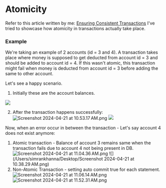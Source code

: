 # Atomicity

Refer to this article written by me:
[Ensuring Consistent Transactions](https://open.substack.com/pub/simrankhanna/p/ensuring-consistent-transactions?r=1ga7b5&utm_campaign=post&utm_medium=web)
I've tried to showcase how atomicity in transactions actually take place. 


### Example

We're taking an example of 2 accounts (id = 3 and 4). 
A transaction takes place where money is supposed to get deducted from account id = 3 and should be added to account id = 4. 
If this wasn't atomic, this transaction might fail when money is deducted from account id = 3 before adding the same to other account. 


Let's see a happy scenario. 

1. Initially these are the account balances. 

![](https://github.com/simrank0/TransactionalAtomicity/assets/56548348/b688b7a4-47d8-4f0c-b21f-e3405c75a1a0)

2. After the transaction happens successfully:
![Screenshot 2024-04-21 at 10.53.17 AM.png](https://github.com/simrank0/TransactionalAtomicity/assets/56548348/e25811cf-f0f7-4fd1-94f3-51517d147601)
![](https://github.com/simrank0/TransactionalAtomicity/assets/56548348/3d0b6854-b91e-4fe2-841b-f997c9d6f187)

Now, when an error occur in between the transaction - Let's say account 4 does not exist anymore:
1. Atomic transaction - Balance of account 3 remains same when the transaction fails due to account 4 not being present in DB.
![Screenshot 2024-04-21 at 11.04.36 AM.png](..%2F..%2F..%2F..%2Fvar%2Ffolders%2Fpv%2Fp5zx_6bx71l3dv3924n5rktm0000gn%2FT%2FTemporaryItems%2FNSIRD_screencaptureui_KKDx0d%2FScreenshot%202024-04-21%20at%2011.04.36%E2%80%AFAM.png)
![](/Users/simrankhanna/Desktop/Screenshot 2024-04-21 at 10.38.29 AM.png)
2. Non-Atomic Transaction - setting auto commit true for each statement.
![Screenshot 2024-04-21 at 11.06.14 AM.png](..%2F..%2F..%2F..%2Fvar%2Ffolders%2Fpv%2Fp5zx_6bx71l3dv3924n5rktm0000gn%2FT%2FTemporaryItems%2FNSIRD_screencaptureui_9U3oc7%2FScreenshot%202024-04-21%20at%2011.06.14%E2%80%AFAM.png)
![Screenshot 2024-04-21 at 11.52.31 AM.png](..%2F..%2F..%2F..%2Fvar%2Ffolders%2Fpv%2Fp5zx_6bx71l3dv3924n5rktm0000gn%2FT%2FTemporaryItems%2FNSIRD_screencaptureui_fwrBxB%2FScreenshot%202024-04-21%20at%2011.52.31%E2%80%AFAM.png)
